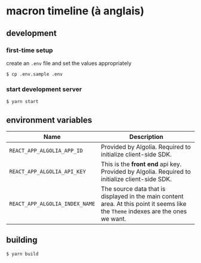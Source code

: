# macron timeline (à anglais)

## development

### first-time setup
create an `.env` file and set the values appropriately

`$ cp .env.sample .env`

### start development server

`$ yarn start`

## environment variables

Name | Description
--- | ---
`REACT_APP_ALGOLIA_APP_ID` | Provided by Algolia. Required to initialize client-side SDK.
`REACT_APP_ALGOLIA_API_KEY` | This is the **front end** api key. Provided by Algolia. Required to initialize client-side SDK.
`REACT_APP_ALGOLIA_INDEX_NAME` | The source data that is displayed in the main content area. At this point it seems like the `Theme` indexes are the ones we want.

## building

`$ yarn build`
